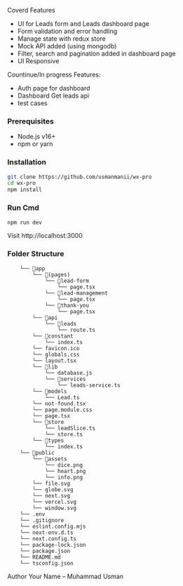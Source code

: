 

Coverd Features
- UI for Leads form and Leads dashboard page
- Form validation and error handling
- Manage state with redux store 
- Mock API added (using mongodb)
- Filter, search and pagination added in dashboard page
- UI Responsive

Countinue/In progress Features: 
- Auth page for dashboard
- Dashboard Get leads api 
- test cases 

### Prerequisites

- Node.js v16+
- npm or yarn

### Installation

```bash
git clone https://github.com/usmanmanii/wx-pro
cd wx-pro
npm install 
```
### Run Cmd

```bash
npm run dev
```

Visit http://localhost:3000



### Folder Structure 
```
    └── 📁app
        └── 📁(pages)
            └── 📁lead-form
                └── page.tsx
            └── 📁lead-management
                └── page.tsx
            └── 📁thank-you
                └── page.tsx
        └── 📁api
            └── 📁leads
                └── route.ts
        └── 📁constant
            └── index.ts
        └── favicon.ico
        └── globals.css
        └── layout.tsx
        └── 📁lib
            └── database.js
            └── 📁services
                └── leads-service.ts
        └── 📁models
            └── Lead.ts
        └── not-found.tsx
        └── page.module.css
        └── page.tsx
        └── 📁store
            └── leadSlice.ts
            └── store.ts
        └── 📁types
            └── index.ts
    └── 📁public
        └── 📁assets
            └── dice.png
            └── heart.png
            └── info.png
        └── file.svg
        └── globe.svg
        └── next.svg
        └── vercel.svg
        └── window.svg
    └── .env
    └── .gitignore
    └── eslint.config.mjs
    └── next-env.d.ts
    └── next.config.ts
    └── package-lock.json
    └── package.json
    └── README.md
    └── tsconfig.json
```

Author
Your Name – Muhammad Usman